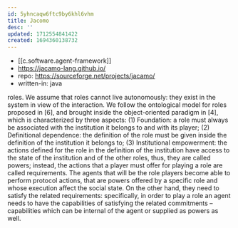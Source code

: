 ```yaml
---
id: 5yhncaqw6ftc9by6khl6vhm
title: Jacomo
desc: ''
updated: 1712554841422
created: 1694360138732
---
```



- [[c.software.agent-framework]]
- https://jacamo-lang.github.io/
- repo: https://sourceforge.net/projects/jacamo/
- written-in: java

roles. We assume that roles cannot live autonomously: they exist in the system in view of the interaction. We follow the ontological model for roles proposed in [6], and brought inside the object-oriented paradigm in [4], which is characterized by three aspects: (1) Foundation: a role must always be associated with the institution it belongs to and with its player; (2) Definitional dependence: the definition of the role must be given inside the definition of the institution it belongs to; (3) Institutional empowerment: the actions defined for the role in the definition of the institution have access to the state of the institution and of the other roles, thus, they are called powers; instead, the actions that a player must offer for playing a role are called requirements. The agents that will be the role players become able to perform protocol actions, that are powers offered by a specific role and whose execution affect the social state. On the other hand, they need to satisfy the related requirements: specifically, in order to play a role an agent needs to have the capabilities of satisfying the related commitments – capabilities which can be internal of the agent or supplied as powers as well.